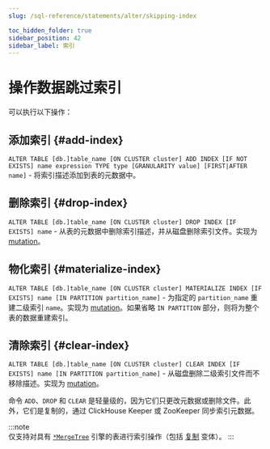```yaml
---
slug: /sql-reference/statements/alter/skipping-index

toc_hidden_folder: true
sidebar_position: 42
sidebar_label: 索引
---
```



# 操作数据跳过索引

可以执行以下操作：

## 添加索引 {#add-index}

`ALTER TABLE [db.]table_name [ON CLUSTER cluster] ADD INDEX [IF NOT EXISTS] name expression TYPE type [GRANULARITY value] [FIRST|AFTER name]` - 将索引描述添加到表的元数据中。

## 删除索引 {#drop-index}

`ALTER TABLE [db.]table_name [ON CLUSTER cluster] DROP INDEX [IF EXISTS] name` - 从表的元数据中删除索引描述，并从磁盘删除索引文件。实现为 [mutation](/sql-reference/statements/alter/index.md#mutations)。

## 物化索引 {#materialize-index}

`ALTER TABLE [db.]table_name [ON CLUSTER cluster] MATERIALIZE INDEX [IF EXISTS] name [IN PARTITION partition_name]` - 为指定的 `partition_name` 重建二级索引 `name`。实现为 [mutation](/sql-reference/statements/alter/index.md#mutations)。如果省略 `IN PARTITION` 部分，则将为整个表的数据重建索引。

## 清除索引 {#clear-index}

`ALTER TABLE [db.]table_name [ON CLUSTER cluster] CLEAR INDEX [IF EXISTS] name [IN PARTITION partition_name]` - 从磁盘删除二级索引文件而不移除描述。实现为 [mutation](/sql-reference/statements/alter/index.md#mutations)。

命令 `ADD`、`DROP` 和 `CLEAR` 是轻量级的，因为它们只更改元数据或删除文件。此外，它们是复制的，通过 ClickHouse Keeper 或 ZooKeeper 同步索引元数据。

:::note    
仅支持对具有 [`*MergeTree`](/engines/table-engines/mergetree-family/mergetree.md) 引擎的表进行索引操作（包括 [复制](/engines/table-engines/mergetree-family/replication.md) 变体）。
:::
